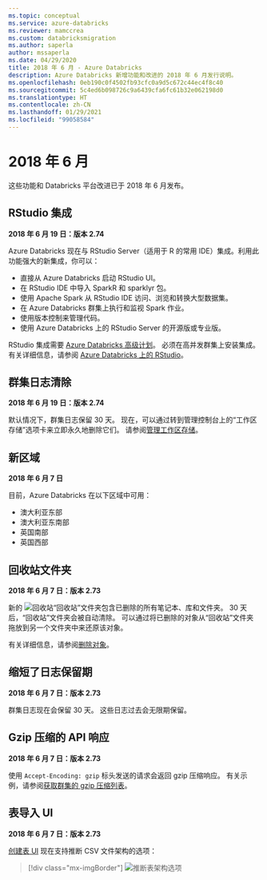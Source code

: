 ```yaml
---
ms.topic: conceptual
ms.service: azure-databricks
ms.reviewer: mamccrea
ms.custom: databricksmigration
ms.author: saperla
author: mssaperla
ms.date: 04/29/2020
title: 2018 年 6 月 - Azure Databricks
description: Azure Databricks 新增功能和改进的 2018 年 6 月发行说明。
ms.openlocfilehash: 0eb190c0f4502fb93cfc0a9d5c672c44ec4f8c40
ms.sourcegitcommit: 5c4ed6b098726c9a6439cfa6fc61b32e062198d0
ms.translationtype: HT
ms.contentlocale: zh-CN
ms.lasthandoff: 01/29/2021
ms.locfileid: "99058584"
---
```

# <a name="june-2018"></a>2018 年 6 月

这些功能和 Databricks 平台改进已于 2018 年 6 月发布。

## <a name="rstudio-integration"></a>RStudio 集成

**2018 年 6 月 19 日：版本 2.74**

Azure Databricks 现在与 RStudio Server（适用于 R 的常用 IDE）集成。利用此功能强大的新集成，你可以：

* 直接从 Azure Databricks 启动 RStudio UI。
* 在 RStudio IDE 中导入 SparkR 和 sparklyr 包。
* 使用 Apache Spark 从 RStudio IDE 访问、浏览和转换大型数据集。
* 在 Azure Databricks 群集上执行和监视 Spark 作业。
* 使用版本控制来管理代码。
* 使用 Azure Databricks 上的 RStudio Server 的开源版或专业版。

RStudio 集成需要 [Azure Databricks 高级计划](https://databricks.com/product/azure-pricing)。 必须在高并发群集上安装集成。 有关详细信息，请参阅 [Azure Databricks 上的 RStudio](../../../spark/latest/sparkr/rstudio.md)。

## <a name="cluster-log-purge"></a>群集日志清除

**2018 年 6 月 19 日：版本 2.74**

默认情况下，群集日志保留 30 天。 现在，可以通过转到管理控制台上的“工作区存储”选项卡来立即永久地删除它们。 请参阅[管理工作区存储](../../../administration-guide/workspace/storage.md)。

## <a name="new-regions"></a>新区域

**2018 年 6 月 7 日**

目前，Azure Databricks 在以下区域中可用：

* 澳大利亚东部
* 澳大利亚东南部
* 英国南部
* 英国西部

## <a name="trash-folder"></a>回收站文件夹

**2018 年 6 月 7 日：版本 2.73**

新的 ![回收站](../../../_static/images/icons/trash-icon.png)“回收站”文件夹包含已删除的所有笔记本、库和文件夹。 30 天后，“回收站”文件夹会被自动清除。 可以通过将已删除的对象从“回收站”文件夹拖放到另一个文件夹中来还原该对象。

有关详细信息，请参阅[删除对象](../../../workspace/workspace-objects.md#delete-object)。

## <a name="reduced-log-retention-period"></a>缩短了日志保留期

**2018 年 6 月 7 日：版本 2.73**

群集日志现在会保留 30 天。 这些日志过去会无限期保留。

## <a name="gzipped-api-responses"></a>Gzip 压缩的 API 响应

**2018 年 6 月 7 日：版本 2.73**

使用 `Accept-Encoding: gzip` 标头发送的请求会返回 gzip 压缩响应。 有关示例，请参阅[获取群集的 gzip 压缩列表](../../../dev-tools/api/latest/examples.md#gzip)。

## <a name="table-import-ui"></a>表导入 UI

**2018 年 6 月 7 日：版本 2.73**

[创建表 UI](../../../data/tables.md#create-table-ui) 现在支持推断 CSV 文件架构的选项：

> [!div class="mx-imgBorder"]
> ![推断表架构选项](../../../_static/images/tables/infer-schema.png)